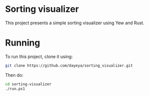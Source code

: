 # Sorting visualizer
This project presents a simple sorting visualizer using Yew and Rust.

# Running
To run this project, clone it using: 
```bash
git clone https://github.com/dayeya/sorting_visualizer.git
```
Then do:
```bash
cd sorting-visualizer
./run.ps1
```